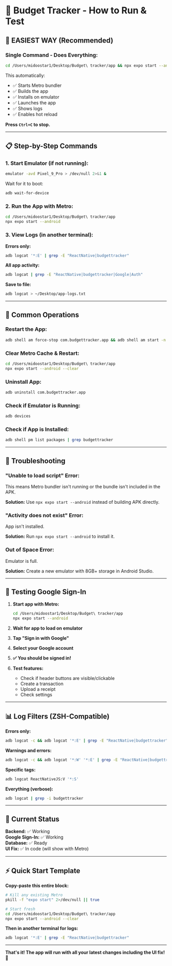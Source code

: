 # 📱 Budget Tracker - How to Run & Test

## 🚀 EASIEST WAY (Recommended)

### **Single Command - Does Everything:**

```bash
cd /Users/midoostar1/Desktop/Budget\ tracker/app && npx expo start --android
```

This automatically:
- ✅ Starts Metro bundler
- ✅ Builds the app
- ✅ Installs on emulator
- ✅ Launches the app
- ✅ Shows logs
- ✅ Enables hot reload

**Press `Ctrl+C` to stop.**

---

## 📋 Step-by-Step Commands

### **1. Start Emulator (if not running):**

```bash
emulator -avd Pixel_9_Pro > /dev/null 2>&1 &
```

Wait for it to boot:
```bash
adb wait-for-device
```

### **2. Run the App with Metro:**

```bash
cd /Users/midoostar1/Desktop/Budget\ tracker/app
npx expo start --android
```

### **3. View Logs (in another terminal):**

**Errors only:**
```bash
adb logcat '*:E' | grep -E "ReactNative|budgettracker"
```

**All app activity:**
```bash
adb logcat | grep -E "ReactNative|budgettracker|Google|Auth"
```

**Save to file:**
```bash
adb logcat > ~/Desktop/app-logs.txt
```

---

## 🔄 Common Operations

### **Restart the App:**
```bash
adb shell am force-stop com.budgettracker.app && adb shell am start -n com.budgettracker.app/.MainActivity
```

### **Clear Metro Cache & Restart:**
```bash
cd /Users/midoostar1/Desktop/Budget\ tracker/app
npx expo start --android --clear
```

### **Uninstall App:**
```bash
adb uninstall com.budgettracker.app
```

### **Check if Emulator is Running:**
```bash
adb devices
```

### **Check if App is Installed:**
```bash
adb shell pm list packages | grep budgettracker
```

---

## 🐛 Troubleshooting

### **"Unable to load script" Error:**
This means Metro bundler isn't running or the bundle isn't included in the APK.

**Solution:** Use `npx expo start --android` instead of building APK directly.

### **"Activity does not exist" Error:**
App isn't installed.

**Solution:** Run `npx expo start --android` to install it.

### **Out of Space Error:**
Emulator is full.

**Solution:** Create a new emulator with 8GB+ storage in Android Studio.

---

## 🎯 Testing Google Sign-In

1. **Start app with Metro:**
   ```bash
   cd /Users/midoostar1/Desktop/Budget\ tracker/app
   npx expo start --android
   ```

2. **Wait for app to load on emulator**

3. **Tap "Sign in with Google"**

4. **Select your Google account**

5. **✅ You should be signed in!**

6. **Test features:**
   - Check if header buttons are visible/clickable
   - Create a transaction
   - Upload a receipt
   - Check settings

---

## 📊 Log Filters (ZSH-Compatible)

**Errors only:**
```bash
adb logcat -c && adb logcat '*:E' | grep -E "ReactNative|budgettracker"
```

**Warnings and errors:**
```bash
adb logcat -c && adb logcat '*:W' '*:E' | grep -E "ReactNative|budgettracker"
```

**Specific tags:**
```bash
adb logcat ReactNativeJS:V '*:S'
```

**Everything (verbose):**
```bash
adb logcat | grep -i budgettracker
```

---

## 🎊 Current Status

**Backend:** ✅ Working  
**Google Sign-In:** ✅ Working  
**Database:** ✅ Ready  
**UI Fix:** ✅ In code (will show with Metro)

---

## ⚡ Quick Start Template

**Copy-paste this entire block:**

```bash
# Kill any existing Metro
pkill -f "expo start" 2>/dev/null || true

# Start fresh
cd /Users/midoostar1/Desktop/Budget\ tracker/app
npx expo start --android --clear
```

**Then in another terminal for logs:**
```bash
adb logcat '*:E' | grep -E "ReactNative|budgettracker"
```

---

**That's it! The app will run with all your latest changes including the UI fix!** 🚀

